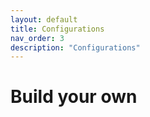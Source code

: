 ```yaml
---
layout: default
title: Configurations
nav_order: 3
description: "Configurations"
---
```


# Build your own


